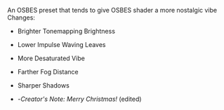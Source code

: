An OSBES preset that tends to give OSBES shader a more nostalgic vibe
Changes:

- Brighter Tonemapping Brightness

- Lower Impulse Waving Leaves

- More Desaturated Vibe

- Farther Fog Distance

- Sharper Shadows
  

- -*Creator's Note: Merry Christmas!* (edited)
